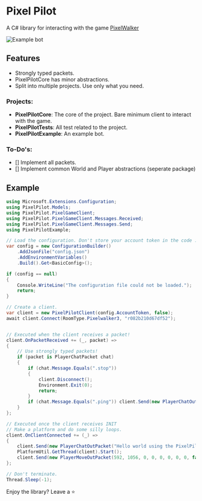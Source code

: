 # Pixel Pilot
A C# library for interacting with the game [PixelWalker](https://pixelwalker.net)

![Example bot](https://img.martenm.nl/g/1F2Fx)

## Features
* Strongly typed packets.
* PixelPilotCore has minor abstractions.
* Split into multiple projects. Use only what you need.

### Projects:
* **PixelPilotCore**: The core of the project. Bare minimum client to interact with the game.
* **PixelPilotTests**: All test related to the project.
* **PixelPilotExample**: An example bot.

### To-Do's:
- [] Implement all packets.
- [] Implement common World and Player abstractions (seperate package)

## Example
```csharp
using Microsoft.Extensions.Configuration;
using PixelPilot.Models;
using PixelPilot.PixelGameClient;
using PixelPilot.PixelGameClient.Messages.Received;
using PixelPilot.PixelGameClient.Messages.Send;
using PixelPilotExample;

// Load the configuration. Don't store your account token in the code :)
var config = new ConfigurationBuilder()
    .AddJsonFile("config.json")
    .AddEnvironmentVariables()
    .Build().Get<BasicConfig>();

if (config == null)
{
    Console.WriteLine("The configuration file could not be loaded.");
    return;
}

// Create a client.
var client = new PixelPilotClient(config.AccountToken, false);
await client.Connect(RoomType.Pixelwalker3, "r082b210d67df52");


// Executed when the client receives a packet!
client.OnPacketReceived += (_, packet) =>
{
    // Use strongly typed packets!
    if (packet is PlayerChatPacket chat)
    {
        if (chat.Message.Equals(".stop"))
        {
            client.Disconnect();
            Environment.Exit(0);
            return;
        }
        if (chat.Message.Equals(".ping")) client.Send(new PlayerChatOutPacket("Pong!"));
    }
};

// Executed once the client receives INIT
// Make a platform and do some silly loops.
client.OnClientConnected += (_) =>
{
    client.Send(new PlayerChatOutPacket("Hello world using the PixelPilot API."));
    PlatformUtil.GetThread(client).Start();
    client.Send(new PlayerMoveOutPacket(592, 1056, 0, 0, 0, 0, 0, 0, false, false, 100)); 
};

// Don't terminate.
Thread.Sleep(-1);
```


Enjoy the library? Leave a ⭐

